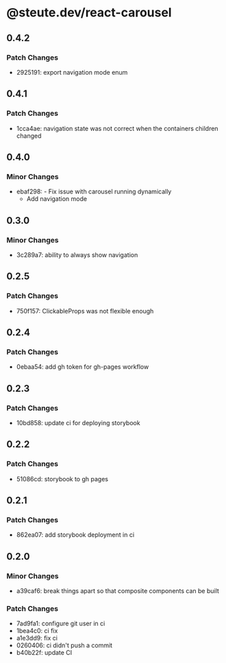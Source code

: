 # @steute.dev/react-carousel

## 0.4.2

### Patch Changes

- 2925191: export navigation mode enum

## 0.4.1

### Patch Changes

- 1cca4ae: navigation state was not correct when the containers children changed

## 0.4.0

### Minor Changes

- ebaf298: - Fix issue with carousel running dynamically
  - Add navigation mode

## 0.3.0

### Minor Changes

- 3c289a7: ability to always show navigation

## 0.2.5

### Patch Changes

- 750f157: ClickableProps was not flexible enough

## 0.2.4

### Patch Changes

- 0ebaa54: add gh token for gh-pages workflow

## 0.2.3

### Patch Changes

- 10bd858: update ci for deploying storybook

## 0.2.2

### Patch Changes

- 51086cd: storybook to gh pages

## 0.2.1

### Patch Changes

- 862ea07: add storybook deployment in ci

## 0.2.0

### Minor Changes

- a39caf6: break things apart so that composite components can be built

### Patch Changes

- 7ad9fa1: configure git user in ci
- 1bea4c0: ci fix
- a1e3dd9: fix ci
- 0260406: ci didn't push a commit
- b40b22f: update CI
